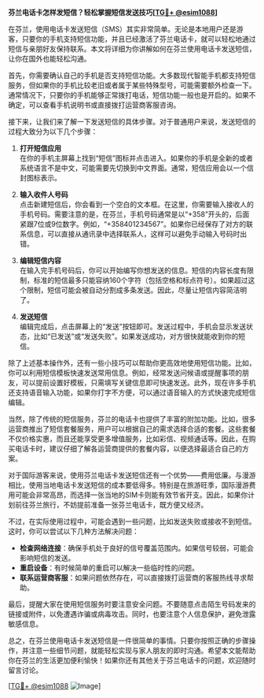 **芬兰电话卡怎样发短信？轻松掌握短信发送技巧[[TG💪+ @esim1088](https://t.me/s/esim1088)]**

在芬兰，使用电话卡发送短信（SMS）其实非常简单。无论是本地用户还是游客，只要你的手机支持短信功能，并且已经激活了芬兰电话卡，就可以轻松地通过短信与亲朋好友保持联系。本文将详细为你讲解如何在芬兰使用电话卡发送短信，让你在国外也能轻松沟通。

首先，你需要确认自己的手机是否支持短信功能。大多数现代智能手机都支持短信服务，但如果你的手机比较老旧或者属于某些特殊型号，可能需要额外检查一下。通常情况下，只要你的手机能够正常拨打电话，短信功能一般也是开启的。如果不确定，可以查看手机说明书或直接拨打运营商客服咨询。

接下来，让我们来了解一下发送短信的具体步骤。对于普通用户来说，发送短信的过程大致分为以下几个步骤：

1. **打开短信应用**  
   在你的手机主屏幕上找到“短信”图标并点击进入。如果你的手机是全新的或者系统语言不是中文，可能需要先切换到中文界面。通常，短信应用会以一个信封图标表示。

2. **输入收件人号码**  
   点击新建短信后，你会看到一个空白的文本框。在这里，你需要输入接收人的手机号码。需要注意的是，在芬兰，手机号码通常是以“+358”开头的，后面紧跟7位或9位数字。例如，“+358401234567”。如果你已经保存了对方的联系信息，可以直接从通讯录中选择联系人，这样可以避免手动输入号码时出错。

3. **编辑短信内容**  
   在输入完手机号码后，你可以开始编写你想发送的信息。短信的内容长度有限制，标准的短信最多只能容纳160个字符（包括空格和标点符号）。如果超过这个限制，短信可能会被自动分割成多条发送。因此，尽量让短信内容简洁明了。

4. **发送短信**  
   编辑完成后，点击屏幕上的“发送”按钮即可。发送过程中，手机会显示发送状态，比如“已发送”或“发送失败”。如果发送成功，对方很快就能收到你的短信。

除了上述基本操作外，还有一些小技巧可以帮助你更高效地使用短信功能。比如，你可以利用短信模板快速发送常用信息。例如，经常发送问候语或提醒事项的朋友，可以提前设置好模板，只需填写关键信息即可快速发送。此外，现在许多手机还支持语音输入功能，如果你打字不方便，可以通过语音输入的方式快速完成短信编辑。

当然，除了传统的短信服务，芬兰的电话卡也提供了丰富的附加功能。比如，很多运营商推出了短信套餐服务，用户可以根据自己的需求选择合适的套餐。这些套餐不仅价格实惠，而且还能享受更多增值服务，比如彩信、视频通话等。因此，在购买电话卡时，建议仔细了解各运营商提供的套餐内容，以便选择最适合自己的方案。

对于国际游客来说，使用芬兰电话卡发送短信还有一个优势——费用低廉。与漫游相比，使用当地电话卡发送短信的成本要低得多。特别是在旅游旺季，国际漫游费用可能会非常高昂，而选择一张当地的SIM卡则能有效节省开支。因此，如果你计划前往芬兰旅行，不妨提前准备一张芬兰电话卡，既方便又经济。

不过，在实际使用过程中，可能会遇到一些问题，比如发送失败或接收不到短信。这时，你可以尝试以下几种方法解决问题：

- **检查网络连接**：确保手机处于良好的信号覆盖范围内。如果信号较弱，可能会影响短信的发送。
- **重启设备**：有时候简单的重启可以解决一些临时性的问题。
- **联系运营商客服**：如果问题依然存在，可以直接拨打运营商的客服热线寻求帮助。

最后，提醒大家在使用短信服务时要注意安全问题。不要随意点击陌生号码发来的链接或附件，以免遭遇诈骗或病毒攻击。同时，也要注意个人信息保护，避免泄露敏感信息。

总之，在芬兰使用电话卡发送短信是一件很简单的事情。只要你按照正确的步骤操作，并注意一些细节问题，就能轻松实现与家人朋友的即时沟通。希望本文能帮助你在芬兰的生活更加便利愉快！如果你还有其他关于芬兰电话卡的问题，欢迎随时留言讨论。

[[TG💪+ @esim1088](https://t.me/s/esim1088) ![Image](https://i.postimg.cc/4NQfJmqS/Snipaste-2025-05-13-00-14-12.png)]